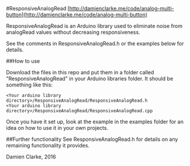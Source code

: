 #ResponsiveAnalogRead
[http://damienclarke.me/code/analog-multi-button](http://damienclarke.me/code/analog-multi-button)

ResponsiveAnalogRead is an Arduino library used to eliminate noise from analogRead values without decreasing responsiveness.

See the comments in ResponsiveAnalogRead.h or the examples below for details.

##How to use

Download the files in this repo and put them in a folder called "ResponsiveAnalogRead" in your Arduino libraries folder. It should be something like this:

```
<Your arduino library directory>/ResponsiveAnalogRead/ResponsiveAnalogRead.h
<Your arduino library directory>/ResponsiveAnalogRead/ResponsiveAnalogRead.cpp
```

Once you have it set up, look at the example in the examples folder for an idea on how to use it in your own projects.

##Further functionality
See ResponsiveAnalogRead.h for details on any remaining functionality it provides.

Damien Clarke, 2016
